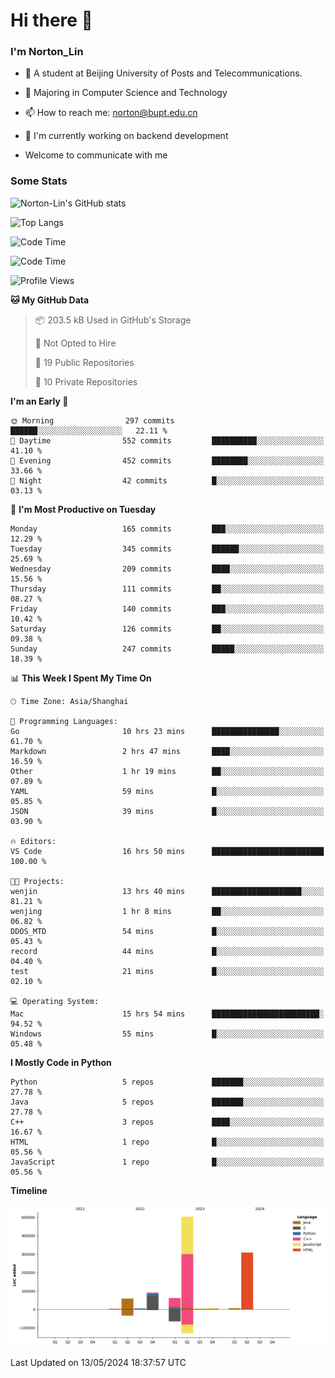 
# Hi there 👋

### I'm Norton_Lin
- 🏫 A student at Beijing University of Posts and Telecommunications.
- 🌱 Majoring in Computer Science and Technology
- 📫 How to reach me: norton@bupt.edu.cn
- 🌱 I'm currently working on backend development

- Welcome to communicate with me

### Some Stats
![Norton-Lin's GitHub stats](https://github-readme-stats.vercel.app/api?username=Norton-Lin&count_private=true&show_icons=true&theme=radical)

![Top Langs](https://github-readme-stats.vercel.app/api/top-langs/?username=Norton-Lin&langs_count=10&layout=compact)

![Code Time](https://github-readme-stats.vercel.app/api/wakatime?username=Norton_Lin)

<!--START_SECTION:waka-->
![Code Time](http://img.shields.io/badge/Code%20Time-583%20hrs%2035%20mins-blue)

![Profile Views](http://img.shields.io/badge/Profile%20Views-0-blue)

**🐱 My GitHub Data** 

> 📦 203.5 kB Used in GitHub's Storage 
 > 
> 🚫 Not Opted to Hire
 > 
> 📜 19 Public Repositories 
 > 
> 🔑 10 Private Repositories 
 > 
**I'm an Early 🐤** 

```text
🌞 Morning                297 commits         ██████░░░░░░░░░░░░░░░░░░░   22.11 % 
🌆 Daytime                552 commits         ██████████░░░░░░░░░░░░░░░   41.10 % 
🌃 Evening                452 commits         ████████░░░░░░░░░░░░░░░░░   33.66 % 
🌙 Night                  42 commits          █░░░░░░░░░░░░░░░░░░░░░░░░   03.13 % 
```
📅 **I'm Most Productive on Tuesday** 

```text
Monday                   165 commits         ███░░░░░░░░░░░░░░░░░░░░░░   12.29 % 
Tuesday                  345 commits         ██████░░░░░░░░░░░░░░░░░░░   25.69 % 
Wednesday                209 commits         ████░░░░░░░░░░░░░░░░░░░░░   15.56 % 
Thursday                 111 commits         ██░░░░░░░░░░░░░░░░░░░░░░░   08.27 % 
Friday                   140 commits         ███░░░░░░░░░░░░░░░░░░░░░░   10.42 % 
Saturday                 126 commits         ██░░░░░░░░░░░░░░░░░░░░░░░   09.38 % 
Sunday                   247 commits         █████░░░░░░░░░░░░░░░░░░░░   18.39 % 
```


📊 **This Week I Spent My Time On** 

```text
🕑︎ Time Zone: Asia/Shanghai

💬 Programming Languages: 
Go                       10 hrs 23 mins      ███████████████░░░░░░░░░░   61.70 % 
Markdown                 2 hrs 47 mins       ████░░░░░░░░░░░░░░░░░░░░░   16.59 % 
Other                    1 hr 19 mins        ██░░░░░░░░░░░░░░░░░░░░░░░   07.89 % 
YAML                     59 mins             █░░░░░░░░░░░░░░░░░░░░░░░░   05.85 % 
JSON                     39 mins             █░░░░░░░░░░░░░░░░░░░░░░░░   03.90 % 

🔥 Editors: 
VS Code                  16 hrs 50 mins      █████████████████████████   100.00 % 

🐱‍💻 Projects: 
wenjin                   13 hrs 40 mins      ████████████████████░░░░░   81.21 % 
wenjing                  1 hr 8 mins         ██░░░░░░░░░░░░░░░░░░░░░░░   06.82 % 
DDOS_MTD                 54 mins             █░░░░░░░░░░░░░░░░░░░░░░░░   05.43 % 
record                   44 mins             █░░░░░░░░░░░░░░░░░░░░░░░░   04.40 % 
test                     21 mins             █░░░░░░░░░░░░░░░░░░░░░░░░   02.10 % 

💻 Operating System: 
Mac                      15 hrs 54 mins      ████████████████████████░   94.52 % 
Windows                  55 mins             █░░░░░░░░░░░░░░░░░░░░░░░░   05.48 % 
```

**I Mostly Code in Python** 

```text
Python                   5 repos             ███████░░░░░░░░░░░░░░░░░░   27.78 % 
Java                     5 repos             ███████░░░░░░░░░░░░░░░░░░   27.78 % 
C++                      3 repos             ████░░░░░░░░░░░░░░░░░░░░░   16.67 % 
HTML                     1 repo              █░░░░░░░░░░░░░░░░░░░░░░░░   05.56 % 
JavaScript               1 repo              █░░░░░░░░░░░░░░░░░░░░░░░░   05.56 % 
```



**Timeline**

![Lines of Code chart](https://raw.githubusercontent.com/Norton-Lin/Norton-Lin/main/assets/bar_graph.png)


 Last Updated on 13/05/2024 18:37:57 UTC
<!--END_SECTION:waka-->
